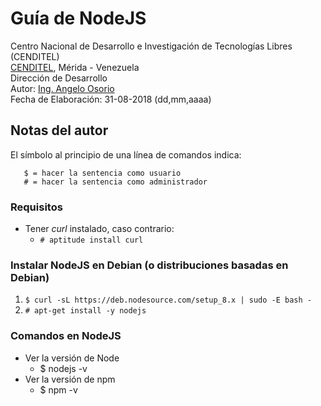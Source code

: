 # Guía de NodeJS
Centro Nacional de Desarrollo e Investigación de Tecnologías Libres (CENDITEL) <br>
[CENDITEL](https://www.cenditel.gob.ve/), Mérida - Venezuela<br>
Dirección de Desarrollo<br>
Autor: [Ing. Angelo Osorio](https://twitter.com/Engel_PAIN)<br>
Fecha de Elaboración: 31-08-2018 (dd,mm,aaaa)


## Notas del autor
El símbolo al principio de una línea de comandos indica:
```
   $ = hacer la sentencia como usuario
   # = hacer la sentencia como administrador
```

### Requisitos
* Tener *curl* instalado, caso contrario:
   * `# aptitude install curl`

### Instalar NodeJS en Debian (o distribuciones basadas en Debian)
1. `$ curl -sL https://deb.nodesource.com/setup_8.x | sudo -E bash -`
2. `# apt-get install -y nodejs`

### Comandos en NodeJS
* Ver la versión de Node
   * $ nodejs -v
* Ver la versión de npm
   * $ npm -v